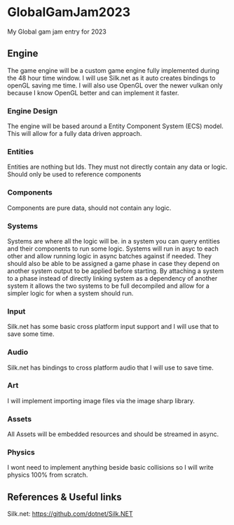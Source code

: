 # GlobalGamJam2023
My Global gam jam entry for 2023

## Engine
The game engine will be a custom game engine fully implemented during the 48 hour time window. 
I will use Silk.net as it auto creates bindings to openGL saving me time. 
I will also use OpenGL over the newer vulkan only because I know OpenGL better and can implement it faster.
### Engine Design
The engine will be based around a Entity Component System (ECS) model.
This will allow for a fully data driven approach.
### Entities
Entities are nothing but Ids. They must not directly contain any data or logic. 
Should only be used to reference components
### Components
Components are pure data, should not contain any logic. 
### Systems
Systems are where all the logic will be. in a system you can query entities and their components to run some logic.
Systems will run in asyc to each other and allow running logic in async batches against if needed.
They should also be able to be assigned a game phase in case they depend on another system output to be applied before starting.
By attaching a system to a phase instead of directly linking system as a dependency of another system it allows the two systems to be full decompiled
and allow for a simpler logic for when a system should run.
### Input
Silk.net has some basic cross platform input support and I will use that to save some time.
### Audio
Silk.net has bindings to cross platform audio that I will use to save time. 
### Art
I will implement importing image files via the image sharp library. 
### Assets
All Assets will be embedded resources and should be streamed in async.
### Physics
I wont need to implement anything beside basic collisions so I will write physics 100% from scratch.

## References & Useful links
Silk.net: https://github.com/dotnet/Silk.NET